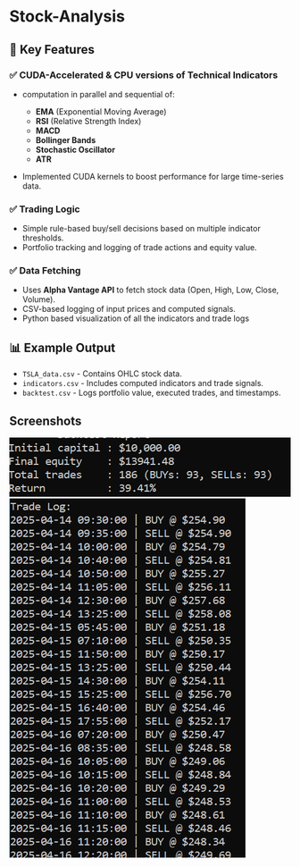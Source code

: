 # Stock-Analysis

## 🚀 Key Features

### ✅ CUDA-Accelerated & CPU versions of Technical Indicators
- computation in parallel and sequential of:
  - **EMA** (Exponential Moving Average)
  - **RSI** (Relative Strength Index)
  - **MACD**
  - **Bollinger Bands**
  - **Stochastic Oscillator**
  - **ATR**

- Implemented CUDA kernels to boost performance for large time-series data.

### ✅ Trading Logic
- Simple rule-based buy/sell decisions based on multiple indicator thresholds.
- Portfolio tracking and logging of trade actions and equity value.

### ✅ Data Fetching
- Uses **Alpha Vantage API** to fetch stock data (Open, High, Low, Close, Volume).
- CSV-based logging of input prices and computed signals.
- Python based visualization of all the indicators and trade logs

## 📊 Example Output

- `TSLA_data.csv` - Contains OHLC stock data.
- `indicators.csv` - Includes computed indicators and trade signals.
- `backtest.csv` - Logs portfolio value, executed trades, and timestamps.

## Screenshots

![App Screenshot](tradelog-snippet.png)
![App Screenshot](backtest.png)


